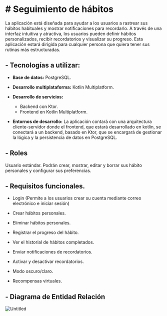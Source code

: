 # # Seguimiento de hábitos

La aplicación está diseñada para ayudar a los usuarios a rastrear sus hábitos habituales y mostrar notificaciones para recordarlo. A través de una interfaz intuitiva y atractiva, los usuarios pueden definir hábitos personalizados, recibir recordatorios y visualizar su progreso. Esta aplicación estará dirigida para cualquier persona que quiera tener sus rutinas más estructuradas.

##  -   **Tecnologías a utilizar:**
-   **Base de datos:** PostgreSQL.
   
-  **Desarrollo multiplataforma:** Kotlin Multiplatform.
    
-  **Desarrollo de servicios:**
    -   Backend con Ktor.
    -   Frontend en Kotlin Multiplatform.
    
-   **Entornos de desarrollo:**
     La aplicación contará con una arquitectura cliente-servidor donde el frontend, que estará desarrollado en kotlin, se conectará a un backend, basado en Ktor, que se encargará de gestionar la lógica y la persistencia de datos en PostgreSQL.
     
##  -   **Roles**
Usuario estándar. Podrán crear, mostrar, editar y borrar sus hábito personales y configurar sus preferencias.

## -   **Requisitos funcionales.**
-   Login (Permite a los usuarios crear su cuenta mediante correo electrónico e iniciar sesión)
    
-   Crear hábitos personales.
    
-   Eliminar hábitos personales.
    
-   Registrar el progreso del hábito.
    
-   Ver el historial de hábitos completados.
    
-   Enviar notificaciones de recordatorios.
    
-   Activar y desactivar recordatorios.
    
-   Modo oscuro/claro.
    
-   Recompensas virtuales.

## -   **Diagrama de Entidad Relación**

![Untitled](https://github.com/user-attachments/assets/535f7959-91ae-4bfa-b20c-a02c9649c799)

